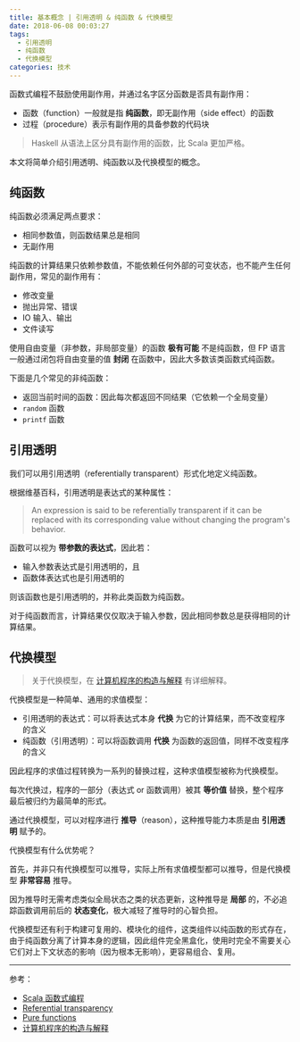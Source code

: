 ```yaml
---
title: 基本概念 | 引用透明 & 纯函数 & 代换模型
date: 2018-06-08 00:03:27
tags:
  - 引用透明
  - 纯函数
  - 代换模型
categories: 技术
---
```


函数式编程不鼓励使用副作用，并通过名字区分函数是否具有副作用：

* 函数（function）一般就是指 **纯函数**，即无副作用（side effect）的函数
* 过程（procedure）表示有副作用的具备参数的代码块

>Haskell 从语法上区分具有副作用的函数，比 Scala 更加严格。

本文将简单介绍引用透明、纯函数以及代换模型的概念。

<!-- more -->

## 纯函数

纯函数必须满足两点要求：

* 相同参数值，则函数结果总是相同
* 无副作用

纯函数的计算结果只依赖参数值，不能依赖任何外部的可变状态，也不能产生任何副作用，常见的副作用有：

* 修改变量
* 抛出异常、错误
* IO 输入、输出
* 文件读写

使用自由变量（非参数，非局部变量）的函数 **极有可能** 不是纯函数，但 FP 语言一般通过闭包将自由变量的值 **封闭** 在函数中，因此大多数该类函数式纯函数。

下面是几个常见的非纯函数：

* 返回当前时间的函数：因此每次都返回不同结果（它依赖一个全局变量）
* `random` 函数
* `printf` 函数

## 引用透明

我们可以用引用透明（referentially transparent）形式化地定义纯函数。

根据维基百科，引用透明是表达式的某种属性：

>An expression is said to be referentially transparent if it can be replaced with its corresponding value without changing the program's behavior.

函数可以视为 **带参数的表达式**，因此若：

* 输入参数表达式是引用透明的，且
* 函数体表达式也是引用透明的

则该函数也是引用透明的，并称此类函数为纯函数。

对于纯函数而言，计算结果仅仅取决于输入参数，因此相同参数总是获得相同的计算结果。

## 代换模型

>关于代换模型，在 [计算机程序的构造与解释](https://book.douban.com/subject/1148282/) 有详细解释。

代换模型是一种简单、通用的求值模型：

* 引用透明的表达式：可以将表达式本身 **代换** 为它的计算结果，而不改变程序的含义
* 纯函数（引用透明）：可以将函数调用 **代换** 为函数的返回值，同样不改变程序的含义

因此程序的求值过程转换为一系列的替换过程，这种求值模型被称为代换模型。

每次代换过，程序的一部分（表达式 or 函数调用）被其 **等价值** 替换，整个程序最后被归约为最简单的形式。

通过代换模型，可以对程序进行 **推导**（reason），这种推导能力本质是由 **引用透明** 赋予的。

代换模型有什么优势呢？

首先，并非只有代换模型可以推导，实际上所有求值模型都可以推导，但是代换模型 **非常容易** 推导。

因为推导时无需考虑类似全局状态之类的状态更新，这种推导是 **局部** 的，不必追踪函数调用前后的 **状态变化**，极大减轻了推导时的心智负担。

代换模型还有利于构建可复用的、模块化的组件，这类组件以纯函数的形式存在，由于纯函数分离了计算本身的逻辑，因此组件完全黑盒化，使用时完全不需要关心它们对上下文状态的影响（因为根本无影响），更容易组合、复用。

---

参考：

* [Scala 函数式编程](https://book.douban.com/subject/26772149/)
* [Referential transparency](https://en.wikipedia.org/wiki/Referential_transparency)
* [Pure functions](https://en.wikipedia.org/wiki/Pure_function)
* [计算机程序的构造与解释](https://book.douban.com/subject/1148282/)